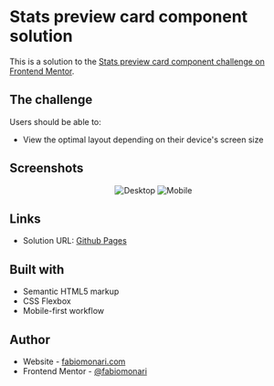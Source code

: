 # Stats preview card component solution

This is a solution to the [Stats preview card component challenge on Frontend Mentor](https://www.frontendmentor.io/challenges/stats-preview-card-component-8JqbgoU62).


## The challenge

Users should be able to:

- View the optimal layout depending on their device's screen size

## Screenshots

<div align="center">
  <img src="screenshot-desktop.png" alt="Desktop"/>
  <img src="screenshot-mobile.jpeg" alt="Mobile"/>
</div>

## Links

- Solution URL: [Github Pages](https://fabiomonari.github.io/frontend-mentor/challenges/stats-preview-card/)

## Built with

- Semantic HTML5 markup
- CSS Flexbox
- Mobile-first workflow



## Author

- Website - [fabiomonari.com](https://www.fabiomonari.com)
- Frontend Mentor - [@fabiomonari](https://www.frontendmentor.io/profile/fabiomonari)